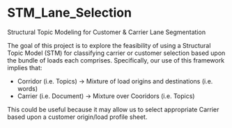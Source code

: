 # STM_Lane_Selection
Structural Topic Modeling for Customer &amp; Carrier Lane Segmentation

The goal of this project is to explore the feasibility of using a Structural Topic Model (STM) for classifying carrier or customer selection based upon the bundle of loads each comprises.  Specifically, our use of this framework implies that:
- Corridor (i.e. Topics) -> Mixture of load origins and destinations (i.e. words)
- Carrier (i.e. Document) -> Mixture over Cooridors (i.e. Topics)

This could be useful because it may allow us to select appropriate Carrier based upon a customer origin/load profile sheet.


